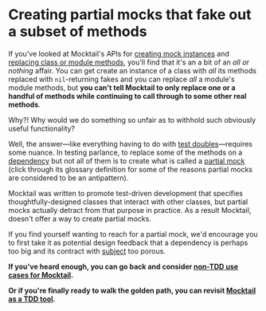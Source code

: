 # Creating partial mocks that fake out a subset of methods

If you've looked at Mocktail's APIs for [creating mock
instances](../support/api.md#mocktailof) and [replacing class or module
methods](../support/api.md#mocktailreplace), you'll find that it's an a bit of
an _all or nothing_ affair.  You can get create an instance of a class with
_all_ its methods replaced with `nil`-returning fakes and you can replace _all_
a module's module methods, but **you can't tell Mocktail to only replace one or a
handful of methods while continuing to call through to some other real methods**.

Why?! Why would we do something so unfair as to withhold such obviously useful
functionality?

Well, the answer—like everything having to do with [test
doubles](../support/glossary.md#test-double)—requires some nuance. In testing
parlance, to replace some of the methods on a
[dependency](../support/glossary.md#dependency) but not all of them is to create
what is called a [partial mock](../support/glossary.md#partial-mock) (click
through its glossary definition for some of the reasons partial mocks are
considered to be an antipattern).

Mocktail was written to promote test-driven development that specifies
thoughtfully-designed classes that interact with other classes, but partial
mocks actually detract from that purpose in practice. As a result Mocktail,
doesn't offer a way to create partial mocks.

If you find yourself wanting to reach for a partial mock, we'd encourage you to
first take it as potential design feedback that a dependency is perhaps too big
and its contract with [subject](../support/glossary.md#subject-under-test) too
porous.

**If you've heard enough, you can go back and consider [non-TDD use cases for Mocktail](../other_uses.md).**

**Or if you're finally ready to walk the golden path, you can revisit [Mocktail as a TDD tool](../tdd.md).**
